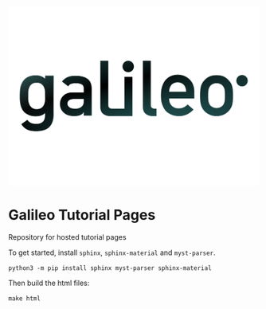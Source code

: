 [![alt](galileo_pres.png)](https://hypernetlabs.io/galileo)

# Galileo Tutorial Pages
Repository for hosted tutorial pages

To get started, install `sphinx`, `sphinx-material` and `myst-parser`.

```
python3 -m pip install sphinx myst-parser sphinx-material
```

Then build the html files:

```
make html
```